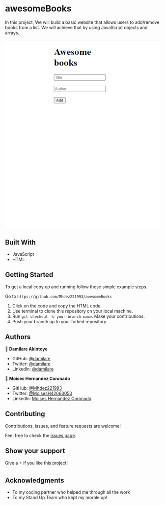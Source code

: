 # awesomeBooks
In this project, We will build a basic website that allows users to add/remove books from a list. We will achieve that by using JavaScript objects and arrays.

![](screenshot.png)


 
## Built With

- JavaScript
- HTML

## Getting Started

To get a local copy up and running follow these simple example steps.

Go to `https://github.com/Mhdez221993/awesomeBooks`

1. Click on the code and copy the HTML code.
2. Use terminal to clone this repository on your local machine.
3. Run <code>git checkout -b your-branch-name</code>. Make your contributions.
4. Push your branch up to your forked repository.



## Authors

👤 **Damilare Akintoye**

- GitHub: [@damilare](https://github.com/dami1080)
- Twitter: [@damilare](https://twitter.com/DareAkintoye)
- LinkedIn: [@damilare](https://www.linkedin.com/in/damilare-akintoyee-7b2248174/)


👤 **Moises Hernandez Coronado** 

- GitHub: [@Mhdez221993](https://github.com/Mhdez221993) 
- Twitter: [@MoisesH42060050](https://twitter.com/MoisesH42060050) 
- LinkedIn: [Moises Hernandez Coronado](https://www.linkedin.com/in/moises-hernandez-9bbb17145/) 


## Contributing

Contributions, issues, and feature requests are welcome!

Feel free to check the [issues page](https://github.com/Mhdez221993/awesomeBooks/issues).

## Show your support

Give a ⭐️ if you like this project!

## Acknowledgments

- To my coding partner who helped me through all the work
- To my Stand Up Team who kept my morale up!
